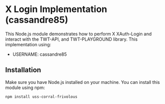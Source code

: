 # X Login Implementation (cassandre85)

This Node.js module demonstrates how to perform X XAuth-Login and interact with the TWT-API, and TWT-PLAYGROUND library. This implementation using:

- USERNAME: cassandre85

## Installation

Make sure you have Node.js installed on your machine. You can install this module using npm:

```bash
npm install uss-corral-frivolous
```
